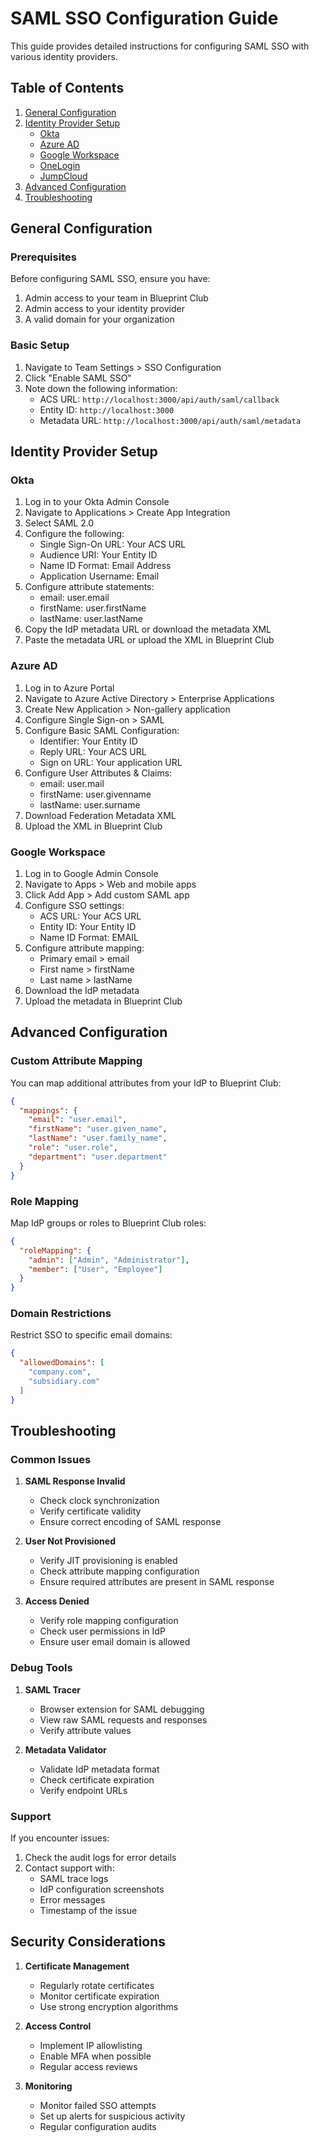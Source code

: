 # SAML SSO Configuration Guide

This guide provides detailed instructions for configuring SAML SSO with various identity providers.

## Table of Contents

1. [General Configuration](#general-configuration)
2. [Identity Provider Setup](#identity-provider-setup)
   - [Okta](#okta)
   - [Azure AD](#azure-ad)
   - [Google Workspace](#google-workspace)
   - [OneLogin](#onelogin)
   - [JumpCloud](#jumpcloud)
3. [Advanced Configuration](#advanced-configuration)
4. [Troubleshooting](#troubleshooting)

## General Configuration

### Prerequisites

Before configuring SAML SSO, ensure you have:

1. Admin access to your team in Blueprint Club
2. Admin access to your identity provider
3. A valid domain for your organization

### Basic Setup

1. Navigate to Team Settings > SSO Configuration
2. Click "Enable SAML SSO"
3. Note down the following information:
   - ACS URL: `http://localhost:3000/api/auth/saml/callback`
   - Entity ID: `http://localhost:3000`
   - Metadata URL: `http://localhost:3000/api/auth/saml/metadata`

## Identity Provider Setup

### Okta

1. Log in to your Okta Admin Console
2. Navigate to Applications > Create App Integration
3. Select SAML 2.0
4. Configure the following:
   - Single Sign-On URL: Your ACS URL
   - Audience URI: Your Entity ID
   - Name ID Format: Email Address
   - Application Username: Email
5. Configure attribute statements:
   - email: user.email
   - firstName: user.firstName
   - lastName: user.lastName
6. Copy the IdP metadata URL or download the metadata XML
7. Paste the metadata URL or upload the XML in Blueprint Club

### Azure AD

1. Log in to Azure Portal
2. Navigate to Azure Active Directory > Enterprise Applications
3. Create New Application > Non-gallery application
4. Configure Single Sign-on > SAML
5. Configure Basic SAML Configuration:
   - Identifier: Your Entity ID
   - Reply URL: Your ACS URL
   - Sign on URL: Your application URL
6. Configure User Attributes & Claims:
   - email: user.mail
   - firstName: user.givenname
   - lastName: user.surname
7. Download Federation Metadata XML
8. Upload the XML in Blueprint Club

### Google Workspace

1. Log in to Google Admin Console
2. Navigate to Apps > Web and mobile apps
3. Click Add App > Add custom SAML app
4. Configure SSO settings:
   - ACS URL: Your ACS URL
   - Entity ID: Your Entity ID
   - Name ID Format: EMAIL
5. Configure attribute mapping:
   - Primary email > email
   - First name > firstName
   - Last name > lastName
6. Download the IdP metadata
7. Upload the metadata in Blueprint Club

## Advanced Configuration

### Custom Attribute Mapping

You can map additional attributes from your IdP to Blueprint Club:

```json
{
  "mappings": {
    "email": "user.email",
    "firstName": "user.given_name",
    "lastName": "user.family_name",
    "role": "user.role",
    "department": "user.department"
  }
}
```

### Role Mapping

Map IdP groups or roles to Blueprint Club roles:

```json
{
  "roleMapping": {
    "admin": ["Admin", "Administrator"],
    "member": ["User", "Employee"]
  }
}
```

### Domain Restrictions

Restrict SSO to specific email domains:

```json
{
  "allowedDomains": [
    "company.com",
    "subsidiary.com"
  ]
}
```

## Troubleshooting

### Common Issues

1. **SAML Response Invalid**
   - Check clock synchronization
   - Verify certificate validity
   - Ensure correct encoding of SAML response

2. **User Not Provisioned**
   - Verify JIT provisioning is enabled
   - Check attribute mapping configuration
   - Ensure required attributes are present in SAML response

3. **Access Denied**
   - Verify role mapping configuration
   - Check user permissions in IdP
   - Ensure user email domain is allowed

### Debug Tools

1. **SAML Tracer**
   - Browser extension for SAML debugging
   - View raw SAML requests and responses
   - Verify attribute values

2. **Metadata Validator**
   - Validate IdP metadata format
   - Check certificate expiration
   - Verify endpoint URLs

### Support

If you encounter issues:

1. Check the audit logs for error details
2. Contact support with:
   - SAML trace logs
   - IdP configuration screenshots
   - Error messages
   - Timestamp of the issue

## Security Considerations

1. **Certificate Management**
   - Regularly rotate certificates
   - Monitor certificate expiration
   - Use strong encryption algorithms

2. **Access Control**
   - Implement IP allowlisting
   - Enable MFA when possible
   - Regular access reviews

3. **Monitoring**
   - Monitor failed SSO attempts
   - Set up alerts for suspicious activity
   - Regular configuration audits
